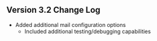 Version 3.2 Change Log
----------------------

- Added additional mail configuration options
  - Included additional testing/debugging capabilities
